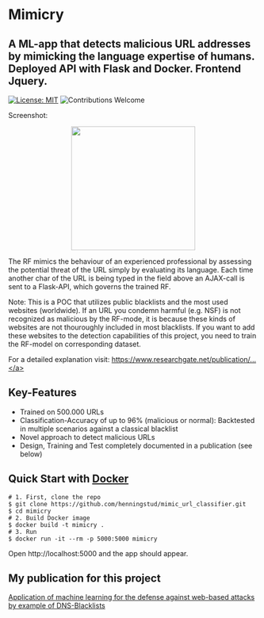 # Mimicry
## A ML-app that detects malicious URL addresses by mimicking the language expertise of humans. Deployed API with Flask and Docker. Frontend Jquery.
[![License: MIT](https://img.shields.io/badge/License-MIT-yellow.svg)](https://opensource.org/licenses/MIT)
![Contributions Welcome](https://img.shields.io/badge/contributions-welcome-brightgreen.svg?style=flat)

Screenshot:
<p align="center">
  <img src="https://github.com/henningstud/mimic_url_classifier/blob/main/screenshot1.jpeg" style="height:250px;">
</p>

The RF mimics the behaviour of an experienced professional by assessing the potential threat of the URL simply by evaluating its language. Each time another char of the URL is being typed in the field above an AJAX-call is sent to a Flask-API, which governs the trained RF.

Note: This is a POC that utilizes public blacklists and the most used websites (worldwide). If an URL you condemn harmful (e.g. NSF) is not recognized as malicious by the RF-mode, it is because these kinds of websites are not thouroughly included in most blacklists. If you want to add these websites to the detection capabilities of this project, you need to train the RF-model on corresponding dataset.

For a detailed explanation visit: <a href="https://www.researchgate.net/publication/358724855_Einsatz_von_Machine_Learning_bei_der_Abwehr_webbasierter_Angriffe_am_Beispiel_von_URL-Blacklists?_sg%5B0%5D=Timssc4_IIlX6huQAxeKebLMRiCKKP1eiAQbfi6vcIkAAHaIbxNRKRn334OFApuZFwk7uKI4ofhFqL_5MSFVTdTTcZv952D3iHuv-R0C.6ePV4xMZ8RX1Q0xk-fuMdB_xm_nqaSvdRvV9pRBUokJ_tFKiGf9Euqtfekhc9TMDMUvr1zwBgeZ7TUd5Hmc6xw">https://www.researchgate.net/publication/...</a>

## Key-Features
- Trained on 500.000 URLs
- Classification-Accuracy of up to 96% (malicious or normal): Backtested in multiple scenarios against a classical blacklist
- Novel approach to detect malicious URLs
- Design, Training and Test completely documented in a publication (see below)

## Quick Start with **[Docker](https://www.docker.com)**

```shell
# 1. First, clone the repo
$ git clone https://github.com/henningstud/mimic_url_classifier.git
$ cd mimicry
# 2. Build Docker image
$ docker build -t mimicry .
# 3. Run
$ docker run -it --rm -p 5000:5000 mimicry
```
Open http://localhost:5000 and the app should appear.

## My publication for this project

[Application of machine learning for the defense against web-based attacks by example of DNS-Blacklists](https://www.researchgate.net/publication/358724855_Einsatz_von_Machine_Learning_bei_der_Abwehr_webbasierter_Angriffe_am_Beispiel_von_URL-Blacklists)
